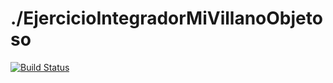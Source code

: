 # ./EjercicioIntegradorMiVillanoObjetoso
 
[![Build Status](https://travis-ci.org/wollok/EjercicioIntegradorMiVillanoObjetoso.svg?branch=master)](https://travis-ci.org/wollok/EjercicioIntegradorMiVillanoObjetoso)



